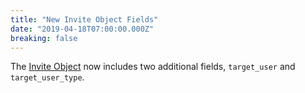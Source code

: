 ```yaml
---
title: "New Invite Object Fields"
date: "2019-04-18T07:00:00.000Z"
breaking: false
---
```


The [Invite Object](#DOCS_RESOURCES_INVITE/invite-object) now includes two additional fields, `target_user` and `target_user_type`.
